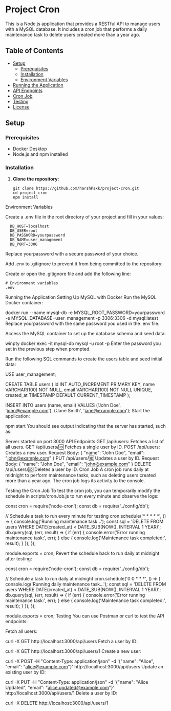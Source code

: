 # Project Cron

This is a Node.js application that provides a RESTful API to manage users with a MySQL database. It includes a cron job that performs a daily maintenance task to delete users created more than a year ago.

## Table of Contents

- [Setup](#setup)
  - [Prerequisites](#prerequisites)
  - [Installation](#installation)
  - [Environment Variables](#environment-variables)
- [Running the Application](#running-the-application)
- [API Endpoints](#api-endpoints)
- [Cron Job](#cron-job)
- [Testing](#testing)
- [License](#license)

## Setup

### Prerequisites

- Docker Desktop
- Node.js and npm installed

### Installation

1. **Clone the repository:**

   ```
   git clone https://github.com/harshPsxk/project-cron.git
   cd project-cron
   npm install
   
Environment Variables

Create a .env file in the root directory of your project and fill in your values:
```
  DB_HOST=localhost
  DB_USER=root
  DB_PASSWORD=yourpassword
  DB_NAME=user_management
  DB_PORT=3306
```  
Replace yourpassword with a secure password of your choice.

Add .env to .gitignore to prevent it from being committed to the repository:

Create or open the .gitignore file and add the following line:

```
# Environment variables
.env
```
Running the Application
Setting Up MySQL with Docker
Run the MySQL Docker container:



docker run --name mysql-db -e MYSQL_ROOT_PASSWORD=yourpassword -e MYSQL_DATABASE=user_management -p 3306:3306 -d mysql:latest
Replace yourpassword with the same password you used in the .env file.

Access the MySQL container to set up the database schema and seed data:



winpty docker exec -it mysql-db mysql -u root -p
Enter the password you set in the previous step when prompted.

Run the following SQL commands to create the users table and seed initial data:



USE user_management;

CREATE TABLE users (
    id INT AUTO_INCREMENT PRIMARY KEY,
    name VARCHAR(100) NOT NULL,
    email VARCHAR(100) NOT NULL UNIQUE,
    created_at TIMESTAMP DEFAULT CURRENT_TIMESTAMP
);

INSERT INTO users (name, email) VALUES ('John Doe', 'john@example.com'), ('Jane Smith', 'jane@example.com');
Start the application:



npm start
You should see output indicating that the server has started, such as:



Server started on port 3000
API Endpoints
GET /api/users: Fetches a list of all users.
GET /api/users/:id: Fetches a single user by ID.
POST /api/users: Creates a new user.
Request Body: { "name": "John Doe", "email": "john@example.com" }
PUT /api/users/:id: Updates a user by ID.
Request Body: { "name": "John Doe", "email": "john@example.com" }
DELETE /api/users/:id: Deletes a user by ID.
Cron Job
A cron job runs daily at midnight to perform maintenance tasks, such as deleting users created more than a year ago. The cron job logs its activity to the console.

Testing the Cron Job
To test the cron job, you can temporarily modify the schedule in scripts/cronJob.js to run every minute and observe the logs:



const cron = require('node-cron');
const db = require('../config/db');

// Schedule a task to run every minute for testing
cron.schedule('* * * * *', () => {
    console.log('Running maintenance task...');
    const sql = 'DELETE FROM users WHERE DATE(created_at) < DATE_SUB(NOW(), INTERVAL 1 YEAR)';
    db.query(sql, (err, result) => {
        if (err) {
            console.error('Error running maintenance task:', err);
        } else {
            console.log('Maintenance task completed:', result);
        }
    });
});

module.exports = cron;
Revert the schedule back to run daily at midnight after testing:



const cron = require('node-cron');
const db = require('../config/db');

// Schedule a task to run daily at midnight
cron.schedule('0 0 * * *', () => {
    console.log('Running daily maintenance task...');
    const sql = 'DELETE FROM users WHERE DATE(created_at) < DATE_SUB(NOW(), INTERVAL 1 YEAR)';
    db.query(sql, (err, result) => {
        if (err) {
            console.error('Error running maintenance task:', err);
        } else {
            console.log('Maintenance task completed:', result);
        }
    });
});

module.exports = cron;
Testing
You can use Postman or curl to test the API endpoints:

Fetch all users:



curl -X GET http://localhost:3000/api/users
Fetch a user by ID:



curl -X GET http://localhost:3000/api/users/1
Create a new user:



curl -X POST -H "Content-Type: application/json" -d '{"name": "Alice", "email": "alice@example.com"}' http://localhost:3000/api/users
Update an existing user by ID:



curl -X PUT -H "Content-Type: application/json" -d '{"name": "Alice Updated", "email": "alice.updated@example.com"}' http://localhost:3000/api/users/1
Delete a user by ID:



curl -X DELETE http://localhost:3000/api/users/1
